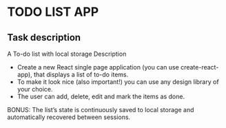 # TODO LIST APP

## Task description

A To-do list with local storage
Description

- Create a new React single page application (you can use create-react-app), that displays a list of to-do items.
- To make it look nice (also important!) you can use any design library of your choice.
- The user can add, delete, edit and mark the items as done.

BONUS: The list’s state is continuously saved to local storage and automatically recovered between sessions.
